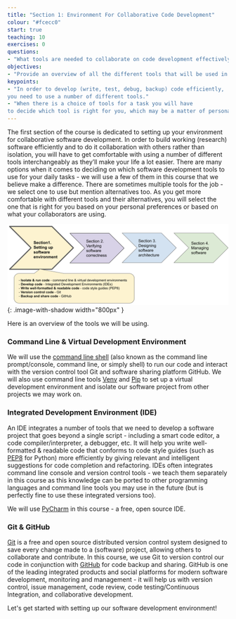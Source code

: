 ```yaml
---
title: "Section 1: Environment For Collaborative Code Development"
colour: "#fcecc0"
start: true
teaching: 10
exercises: 0
questions:
- "What tools are needed to collaborate on code development effectively?"
objectives:
- "Provide an overview of all the different tools that will be used in this course."
keypoints:
- "In order to develop (write, test, debug, backup) code efficiently, 
you need to use a number of different tools."
- "When there is a choice of tools for a task you will have 
to decide which tool is right for you, which may be a matter of personal preference or what the community you belong to is using."
---
```


The first section of the course is dedicated to setting up your environment for collaborative software development. 
In order to build working (research) software 
efficiently and to do it collaboration with others rather than isolation, you will have to get comfortable 
with using a number of different tools interchangeably as they’ll make your life a lot easier. 
There are many options when it comes to deciding on which software development tools to use for your daily tasks - we
will use a few of them in this course that we believe make a difference. There are sometimes multiple tools for the
job - we select one to use but mention alternatives too. As you get more comfortable with different tools and 
their alternatives, you will select the one that is right for you based on your personal preferences or 
based on what your collaborators are using.  

![Tools needed to collaborate on code development effectively](../fig/section1-overview.png){: .image-with-shadow width="800px" }

Here is an overview of the tools we will be using.

### Command Line & Virtual Development Environment
We will use the [command line shell](https://en.wikipedia.org/wiki/Shell_(computing)) 
(also known as the command line prompt/console, command line, or simply shell) to run our code and 
interact with the version control tool Git and software sharing platform GitHub. We will also use command line 
tools [Venv](https://docs.python.org/3/library/venv.html) and [Pip](https://pip.pypa.io/en/stable/)
to set up a virtual development environment and isolate our software project from other projects we may work on. 

### Integrated Development Environment (IDE)
An IDE integrates a number of tools that we need to develop a software project 
that goes beyond a single script - including a smart code editor, 
a code compiler/interpreter, a debugger, etc. It will help you write well-formatted & readable code that conforms to 
code style guides (such as [PEP8](https://www.python.org/dev/peps/pep-0008/) for Python) more efficiently by giving relevant and intelligent suggestions for 
code completion and refactoring. 
IDEs often integrates command line console and version control tools - we teach 
them separately in this course as this knowledge can be ported to other programming languages and command line tools 
you may use in the future (but is perfectly fine to use these integrated versions too).

We will use [PyCharm](https://www.jetbrains.com/pycharm/) in this course - a free, open source IDE.

### Git & GitHub
[Git](https://git-scm.com/) is a free and open source distributed version control system designed to save every change made to a 
(software) project, allowing others to collaborate and contribute. In this course,
we use Git to version control our code in conjunction with [GitHub](https://github.com/) for code backup and sharing. 
GitHub is one of the leading integrated products and 
social platforms for modern software development, monitoring and management - it will help us with 
version control, issue management, code review, code testing/Continuous Integration, and collaborative development.

Let's get started with setting up our software development environment!
